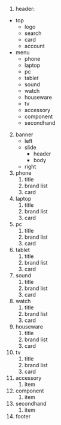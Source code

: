 
1. header:
- top 
	- logo
	- search
	- card
	- account
- menu
	- phone
	- laptop
	- pc
	- tablet
	- sound
	- watch
	- houseware
	- tv
	- accessory
	- component
	- secondhand
2. banner
	- left
	- slide
		- header
		- body
	- right
3. phone
	1. title
	2. brand list
	3. card
4. laptop
	1. title
	2. brand list
	3. card
5. pc
	1.  title
	2. brand list
	3. card
6. tablet
	1.  title
	2. brand list
	3. card
7. sound
	1.  title
	2. brand list
	3. card
8. watch
	1.  title
	2. brand list
	3. card
9. houseware
	1.  title
	2. brand list
	3. card
10. tv
	1.  title
	2. brand list
	3. card
11. accessory
	1. item
12. component
	1. item
13. secondhand
	1. item
14. footer